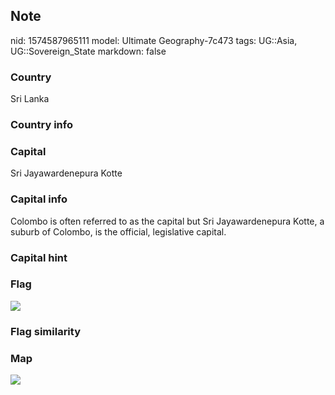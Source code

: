 ## Note
nid: 1574587965111
model: Ultimate Geography-7c473
tags: UG::Asia, UG::Sovereign_State
markdown: false

### Country
Sri Lanka

### Country info


### Capital
Sri Jayawardenepura Kotte

### Capital info
Colombo is often referred to as the capital but Sri Jayawardenepura Kotte, a suburb of Colombo, is the official, legislative capital.

### Capital hint


### Flag
<img src="ug-flag-sri_lanka.svg">

### Flag similarity


### Map
<img src="ug-map-sri_lanka.png">
